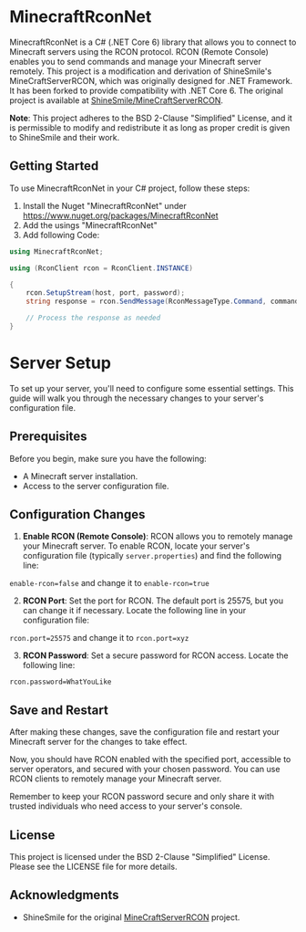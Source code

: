 # MinecraftRconNet

MinecraftRconNet is a C# (.NET Core 6) library that allows you to connect to Minecraft servers using the RCON protocol. RCON (Remote Console) enables you to send commands and manage your Minecraft server remotely. This project is a modification and derivation of ShineSmile's MineCraftServerRCON, which was originally designed for .NET Framework. It has been forked to provide compatibility with .NET Core 6. The original project is available at [ShineSmile/MineCraftServerRCON](https://github.com/ShineSmile/MineCraftServerRCON).

**Note**: This project adheres to the BSD 2-Clause "Simplified" License, and it is permissible to modify and redistribute it as long as proper credit is given to ShineSmile and their work.


## Getting Started

To use MinecraftRconNet in your C# project, follow these steps:

1. Install the Nuget "MinecraftRconNet" under https://www.nuget.org/packages/MinecraftRconNet
2. Add the usings "MinecraftRconNet"
3. Add following Code:

```csharp
using MinecraftRconNet;

using (RconClient rcon = RconClient.INSTANCE)

{
    rcon.SetupStream(host, port, password);
    string response = rcon.SendMessage(RconMessageType.Command, command);

    // Process the response as needed
}
```


# Server Setup

To set up your server, you'll need to configure some essential settings. This guide will walk you through the necessary changes to your server's configuration file.


## Prerequisites

Before you begin, make sure you have the following:

- A Minecraft server installation.
- Access to the server configuration file.

## Configuration Changes

1. **Enable RCON (Remote Console)**: RCON allows you to remotely manage your Minecraft server. To enable RCON, locate your server's configuration file (typically `server.properties`) and find the following line:

```enable-rcon=false``` and change it to ```enable-rcon=true```

2. **RCON Port**: Set the port for RCON. The default port is 25575, but you can change it if necessary. Locate the following line in your configuration file:

```rcon.port=25575``` and change it to ```rcon.port=xyz```

3. **RCON Password**: Set a secure password for RCON access. Locate the following line:

```rcon.password=WhatYouLike```


## Save and Restart

After making these changes, save the configuration file and restart your Minecraft server for the changes to take effect.

Now, you should have RCON enabled with the specified port, accessible to server operators, and secured with your chosen password. You can use RCON clients to remotely manage your Minecraft server.

Remember to keep your RCON password secure and only share it with trusted individuals who need access to your server's console.


## License

This project is licensed under the BSD 2-Clause "Simplified" License. Please see the LICENSE file for more details.


## Acknowledgments

- ShineSmile for the original [MineCraftServerRCON](https://github.com/ShineSmile/MineCraftServerRCON) project.